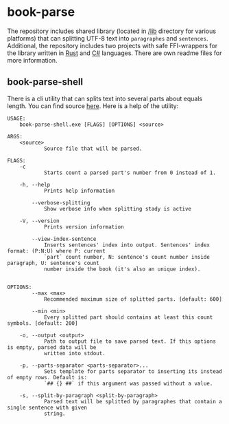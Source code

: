# book-parse
The repository includes shared library (located in [/lib](/lib) directory for various platforms) that can splitting UTF-8 text into `paragraphes` and `sentences`.
Additional, the repository includes two projects with safe FFI-wrappers for the library written in [Rust](/src/rust) and [C#](/src/dotnet) languages. There are own readme files for more information.

## book-parse-shell
There is a cli utility that can splits text into several parts about equals length. You can find source [here](src/rust/shell).
Here is a help of the utility:
```
USAGE:
    book-parse-shell.exe [FLAGS] [OPTIONS] <source>

ARGS:
    <source>
            Source file that will be parsed.

FLAGS:
    -c
            Starts count a parsed part's number from 0 instead of 1.

    -h, --help
            Prints help information

        --verbose-splitting
            Show verbose info when splitting stady is active

    -V, --version
            Prints version information

        --view-index-sentence
            Inserts sentences' index into output. Sentences' index format: (P:N:U) where P: current
            `part` count number, N: sentence's count number inside paragraph, U: sentence's count
            number inside the book (it's also an unique index).


OPTIONS:
        --max <max>
            Recommended maximum size of splitted parts. [default: 600]

        --min <min>
            Every splitted part should contains at least this count symbols. [default: 200]

    -o, --output <output>
            Path to output file to save parsed text. If this options is empty, parsed data will be
            written into stdout.

    -p, --parts-separator <parts-separator>...
            Sets template for parts separator to inserting its instead of empty rows. Default is:
            `## {} ##` if this argument was passed without a value.

    -s, --split-by-paragraph <split-by-paragraph>
            Parsed text will be splitted by paragraphes that contain a single sentence with given
            string.
```
